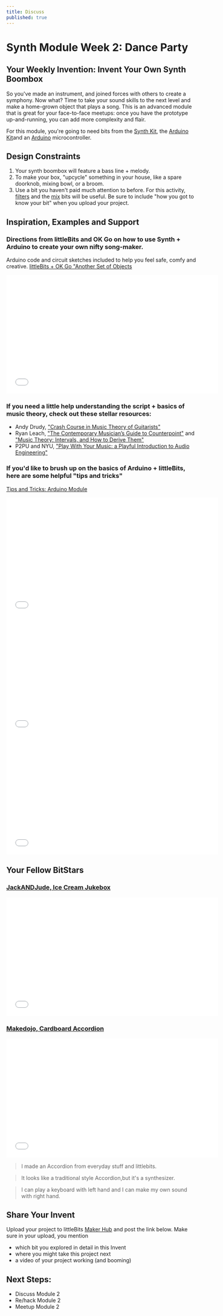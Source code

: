 ```yaml
---
title: Discuss
published: true
---
```


# Synth Module Week 2: Dance Party

## Your Weekly Invention: Invent Your Own Synth Boombox
So you've made an instrument, and joined forces with others to create a symphony. Now what? Time to take your sound skills to the next level and make a home-grown object that plays a song. This is an advanced module that is great for your face-to-face meetups: once you have the prototype up-and-running, you can add more complexity and flair. 

For this module, you're going to need bits from the [Synth Kit](http://littlebits.cc/kits/synth-kit), the [Arduino Kit](http://littlebits.cc/kits/arduino-coding-kit)and an [Arduino](http://arduino.cc/) microcontroller. 

## Design Constraints
1. Your synth boombox will feature a bass line + melody.
2. To make your box, "upcycle" something in your house, like a spare doorknob, mixing bowl, or a broom. 
3. Use a bit you haven't paid much attention to before. For this activity, [filters](http://littlebits.cc/bits/filter) and the [mix](http://littlebits.cc/bits/mix) bits will be useful. Be sure to include "how you got to know your bit" when you upload your project. 

## Inspiration, Examples and Support
### Directions from littleBits and OK Go on how to use Synth + Arduino to create your own nifty song-maker. 
Arduino code and circuit sketches included to help you feel safe, comfy and creative.
[littleBits + OK Go "Another Set of Objects](http://littlebits.cc/projects/ok-go-another-set-of-objects-synth)

<iframe width="560" height="315" src="//www.youtube.com/embed/pobPgTv8dy4" frameborder="0" allowfullscreen></iframe>

### If you need a little help understanding the script + basics of music theory, check out these stellar resources:

- Andy Drudy, ["Crash Course in Music Theory of Guitarists"](http://www.andydrudy.com/lessons/Crash_Course_in_Music_Theory_for_Guitarists.pdf)
- Ryan Leach, ["The Contemporary Musician’s Guide to Counterpoint"](http://music.tutsplus.com/tutorials/the-contemporary-musicians-guide-to-counterpoint--audio-4630) and ["Music Theory: Intervals, and How to Derive Them"](http://music.tutsplus.com/tutorials/music-theory-intervals-and-how-to-derive-them--audio-4559)
- P2PU and NYU, ["Play With Your Music: a Playful Introduction to Audio Engineering"](http://www.playwithyourmusic.org/)

### If you'd like to brush up on the basics of Arduino + littleBits, here are some helpful "tips and tricks"

[Tips and Tricks: Arduino Module](http://littlebits.cc/tips-tricks-arduino-module)

<iframe width="560" height="315" src="//www.youtube.com/embed/FXQ9d3qJt3Q" frameborder="0" allowfullscreen></iframe>

<iframe width="560" height="315" src="//www.youtube.com/embed/AzFYCDB2tjE" frameborder="0" allowfullscreen></iframe>

<iframe width="560" height="315" src="//www.youtube.com/embed/o97j4Lim8H8" frameborder="0" allowfullscreen></iframe>

## Your Fellow BitStars
### [JackANDJude, Ice Cream Jukebox](http://littlebits.cc/projects/ice-cream-jukebox)

<iframe width="560" height="315" src="//www.youtube.com/embed/jC6xz3a_eyc" frameborder="0" allowfullscreen></iframe>

### [Makedojo, Cardboard Accordion](http://littlebits.cc/projects/cardboard-accordion)

<iframe width="560" height="315" src="//www.youtube.com/embed/R00z7T3Q7J4" frameborder="0" allowfullscreen></iframe>

>I made an Accordion from everyday stuff and littlebits.

>It looks like a traditional style Accordion,but it's a synthesizer.

>I can play a keyboard with left hand and I can make my own sound with right hand.

## Share Your Invent 
Upload your project to littleBits [Maker Hub](http://littlebits.cc/projects) and post the link below. Make sure in your upload, you mention
- which bit you explored in detail in this Invent
- where you might take this project next
- a video of your project working (and booming)

## Next Steps:
- Discuss Module 2
- Re/hack Module 2
- Meetup Module 2


